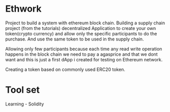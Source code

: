 # Ethwork
Project to build a system with  ethereum block chain. Building a supply chain project (from the tutorials)
decentralized Application to create your own token(crypto currency) and allow only the specific participants to do the purchase. And use the same token to be used in the supply chain.

Allowing only few participants because each time any read write operation happens in the block chain we need to pay a agasprice and that we dont want and this is just a first dApp i created for testing on Ethereum network.

Creating a token based on commonly used ERC20 token. 
# Tool set
Learning - Solidity
